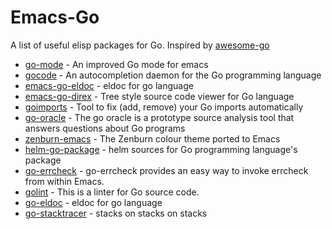 # Emacs-Go

A list of useful elisp packages for Go. Inspired by [awesome-go](https://github.com/avelino/awesome-go)

* [go-mode](https://github.com/dominikh/go-mode.el) - An improved Go mode for emacs
* [gocode](https://github.com/nsf/gocode) - An autocompletion daemon for the Go programming language
* [emacs-go-eldoc](https://github.com/syohex/emacs-go-eldoc) - eldoc for go language
* [emacs-go-direx](https://github.com/syohex/emacs-go-direx) - Tree style source code viewer for Go language
* [goimports](https://github.com/bradfitz/goimports) - Tool to fix (add, remove) your Go imports automatically
* [go-oracle](https://code.google.com/p/go/source/browse?repo=tools#hg%2Foracle) - The go oracle is a prototype source analysis tool that answers questions about Go programs
* [zenburn-emacs](https://github.com/bbatsov/zenburn-emacs) - The Zenburn colour theme ported to Emacs
* [helm-go-package](https://github.com/yasuyk/helm-go-package) - helm sources for Go programming language's package
* [go-errcheck](https://github.com/dominikh/go-errcheck.el) - go-errcheck provides an easy way to invoke errcheck from within Emacs. 
* [golint](https://github.com/golang/lint.git) - This is a linter for Go source code.
* [go-eldoc](https://github.com/syohex/emacs-go-eldoc) - eldoc for go language
* [go-stacktracer](https://github.com/samertm/go-stacktracer.el) - stacks on stacks on stacks
